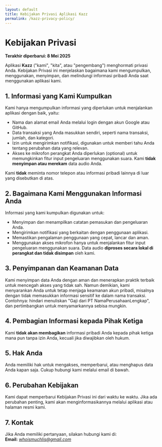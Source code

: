 ```yaml
---
layout: default
title: Kebijakan Privasi Aplikasi Kazz
permalink: /kazz-privacy-policy/
---
```


# Kebijakan Privasi

**Terakhir diperbarui: 8 Mei 2025**

Aplikasi **Kazz** ("kami", "kita", atau "pengembang") menghormati privasi Anda. Kebijakan Privasi ini menjelaskan bagaimana kami mengumpulkan, menggunakan, menyimpan, dan melindungi informasi pribadi Anda saat menggunakan aplikasi kami.

## 1. Informasi yang Kami Kumpulkan

Kami hanya mengumpulkan informasi yang diperlukan untuk menjalankan aplikasi dengan baik, yaitu:

- Nama dan alamat email Anda melalui login dengan akun Google atau GitHub.
- Data transaksi yang Anda masukkan sendiri, seperti nama transaksi, jumlah, dan kategori.
- Izin untuk mengirimkan notifikasi, digunakan untuk memberi tahu Anda tentang perubahan data yang relevan.
- Akses ke mikrofon perangkat Anda diperlukan (optional) untuk memungkinkan fitur input pengeluaran menggunakan suara. Kami **tidak menyimpan atau merekam** data audio Anda.


Kami **tidak** meminta nomor telepon atau informasi pribadi lainnya di luar yang disebutkan di atas.

## 2. Bagaimana Kami Menggunakan Informasi Anda

Informasi yang kami kumpulkan digunakan untuk:

- Menyimpan dan menampilkan catatan pemasukan dan pengeluaran Anda.
- Mengirimkan notifikasi yang berkaitan dengan penggunaan aplikasi.
- Memastikan pengalaman penggunaan yang cepat, lancar dan aman.
- Menggunakan akses mikrofon hanya untuk menjalankan fitur input pengeluaran menggunakan suara. Data audio **diproses secara lokal di perangkat dan tidak disimpan** oleh kami.


## 3. Penyimpanan dan Keamanan Data

Kami menyimpan data Anda dengan aman dan menerapkan praktik terbaik untuk mencegah akses yang tidak sah. Namun demikian, kami menyarankan Anda untuk tetap menjaga keamanan akun pribadi, misalnya dengan tidak memasukkan informasi sensitif ke dalam nama transaksi. Contohnya: hindari menuliskan "Gaji dari PT NamaPerusahaanLengkap", dan pertimbangkan untuk menyamarkannya sebisa mungkin.

## 4. Pembagian Informasi kepada Pihak Ketiga

Kami **tidak akan membagikan** informasi pribadi Anda kepada pihak ketiga mana pun tanpa izin Anda, kecuali jika diwajibkan oleh hukum.

## 5. Hak Anda

Anda memiliki hak untuk mengakses, memperbarui, atau menghapus data Anda kapan saja. Cukup hubungi kami melalui email di bawah.

## 6. Perubahan Kebijakan

Kami dapat memperbarui Kebijakan Privasi ini dari waktu ke waktu. Jika ada perubahan penting, kami akan menginformasikannya melalui aplikasi atau halaman resmi kami.

## 7. Kontak

Jika Anda memiliki pertanyaan, silakan hubungi kami di:  
**Email:** *whoismuchlis@gmail.com*
